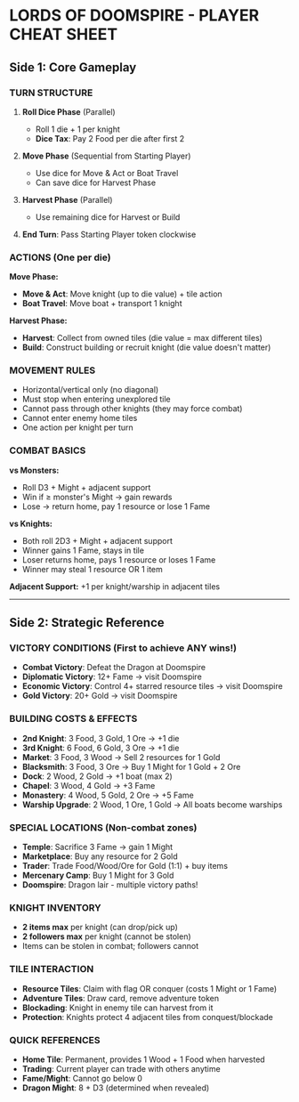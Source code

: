 # LORDS OF DOOMSPIRE - PLAYER CHEAT SHEET

## Side 1: Core Gameplay

### TURN STRUCTURE

1. **Roll Dice Phase** (Parallel)

   - Roll 1 die + 1 per knight
   - **Dice Tax**: Pay 2 Food per die after first 2

2. **Move Phase** (Sequential from Starting Player)

   - Use dice for Move & Act or Boat Travel
   - Can save dice for Harvest Phase

3. **Harvest Phase** (Parallel)

   - Use remaining dice for Harvest or Build

4. **End Turn**: Pass Starting Player token clockwise

### ACTIONS (One per die)

**Move Phase:**

- **Move & Act**: Move knight (up to die value) + tile action
- **Boat Travel**: Move boat + transport 1 knight

**Harvest Phase:**

- **Harvest**: Collect from owned tiles (die value = max different tiles)
- **Build**: Construct building or recruit knight (die value doesn't matter)

### MOVEMENT RULES

- Horizontal/vertical only (no diagonal)
- Must stop when entering unexplored tile
- Cannot pass through other knights (they may force combat)
- Cannot enter enemy home tiles
- One action per knight per turn

### COMBAT BASICS

**vs Monsters:**

- Roll D3 + Might + adjacent support
- Win if ≥ monster's Might → gain rewards
- Lose → return home, pay 1 resource or lose 1 Fame

**vs Knights:**

- Both roll 2D3 + Might + adjacent support
- Winner gains 1 Fame, stays in tile
- Loser returns home, pays 1 resource or loses 1 Fame
- Winner may steal 1 resource OR 1 item

**Adjacent Support:** +1 per knight/warship in adjacent tiles

---

## Side 2: Strategic Reference

### VICTORY CONDITIONS (First to achieve ANY wins!)

- **Combat Victory**: Defeat the Dragon at Doomspire
- **Diplomatic Victory**: 12+ Fame → visit Doomspire
- **Economic Victory**: Control 4+ starred resource tiles → visit Doomspire
- **Gold Victory**: 20+ Gold → visit Doomspire

### BUILDING COSTS & EFFECTS

- **2nd Knight**: 3 Food, 3 Gold, 1 Ore → +1 die
- **3rd Knight**: 6 Food, 6 Gold, 3 Ore → +1 die
- **Market**: 3 Food, 3 Wood → Sell 2 resources for 1 Gold
- **Blacksmith**: 3 Food, 3 Ore → Buy 1 Might for 1 Gold + 2 Ore
- **Dock**: 2 Wood, 2 Gold → +1 boat (max 2)
- **Chapel**: 3 Wood, 4 Gold → +3 Fame
- **Monastery**: 4 Wood, 5 Gold, 2 Ore → +5 Fame
- **Warship Upgrade**: 2 Wood, 1 Ore, 1 Gold → All boats become warships

### SPECIAL LOCATIONS (Non-combat zones)

- **Temple**: Sacrifice 3 Fame → gain 1 Might
- **Marketplace**: Buy any resource for 2 Gold
- **Trader**: Trade Food/Wood/Ore for Gold (1:1) + buy items
- **Mercenary Camp**: Buy 1 Might for 3 Gold
- **Doomspire**: Dragon lair - multiple victory paths!

### KNIGHT INVENTORY

- **2 items max** per knight (can drop/pick up)
- **2 followers max** per knight (cannot be stolen)
- Items can be stolen in combat; followers cannot

### TILE INTERACTION

- **Resource Tiles**: Claim with flag OR conquer (costs 1 Might or 1 Fame)
- **Adventure Tiles**: Draw card, remove adventure token
- **Blockading**: Knight in enemy tile can harvest from it
- **Protection**: Knights protect 4 adjacent tiles from conquest/blockade

### QUICK REFERENCES

- **Home Tile**: Permanent, provides 1 Wood + 1 Food when harvested
- **Trading**: Current player can trade with others anytime
- **Fame/Might**: Cannot go below 0
- **Dragon Might**: 8 + D3 (determined when revealed)
